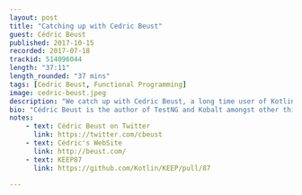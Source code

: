 ```yaml
---
layout: post
title: "Catching up with Cedric Beust"
guest: Cédric Beust
published: 2017-10-15
recorded: 2017-07-18
trackid: 514096044
length: "37:11"
length_rounded: "37 mins"
tags: [Cedric Beust, Functional Programming]
image: cedric-beust.jpeg
description: "We catch up with Cedric Beust, a long time user of Kotlin to see his thoughts on the progress of the language, why he chose to stick to Kotlin, his thoughts on mobile multi-platform support in Kotlin as well as a few discussions around functional programming and KEEP87."
bio: "Cédric Beust is the author of TestNG and Kobalt amongst other things. Beust holds a PhD in computer science from the University of Nice Sophia Antipolis. In 2000, Beust joined WebLogic, subsequently acquired by BEA Systems, and made contributions to their flagship product Oracle WebLogic Server in the area of EJBs and clustering. In 2004, Beust was hired by Google to help the search company with its nascent Java efforts."
notes: 
    - text: Cédric Beust on Twitter
      link: https://twitter.com/cbeust
    - text: Cédric's WebSite
      link: http://beust.com/
    - text: KEEP87
      link: https://github.com/Kotlin/KEEP/pull/87

---
```

